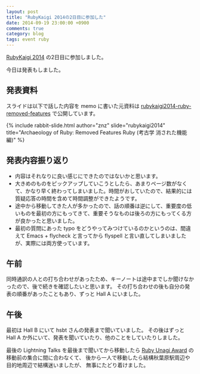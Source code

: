 ```yaml
---
layout: post
title: "RubyKaigi 2014の2日目に参加した"
date: 2014-09-19 23:00:00 +0900
comments: true
category: blog
tags: event ruby
---
```

[RubyKaigi 2014](http://rubykaigi.org/2014 "RubyKaigi 2014")
の2日目に参加しました。

今日は発表もしました。

<!--more-->

## 発表資料

スライドは以下で話した内容を memo に書いた元資料は
[rubykaigi2014-ruby-removed-features](https://github.com/znz/rubykaigi2014-ruby-removed-features "rubykaigi2014-ruby-removed-features")
で公開しています。

{% include rabbit-slide.html author="znz" slide="rubykaigi2014" title="Archaeology of Ruby: Removed Features Ruby (考古学 消された機能編)" %}

## 発表内容振り返り

- 内容はそれなりに良い感じにできたのではないかと思います。
- 大きめのものをピックアップしていこうとしたら、あまりページ数がなくて、かなり早く終わってしまいました。時間がおしていたので、結果的には質疑応答の時間を含めて時間調整ができたようです。
- 途中から移動してきた人が多かったので、話の順番は逆にして、重要度の低いものを最初の方にもってきて、重要そうなものは後ろの方にもってくる方が良かったと思いました。
- 最初の質問にあった typo をどうやってみつけているのかというのは、間違えて Emacs + flycheck と言ってから flyspell と言い直してしまいましたが、実際には両方使っています。

## 午前

同時通訳の人との打ち合わせがあったため、キーノートは途中までしか聞けなかったので、後で続きを確認したいと思います。
その打ち合わせの後も自分の発表の順番があったこともあり、ずっと Hall A にいました。

## 午後

最初は Hall B にいて hsbt さんの発表まで聞いていました。
その後はずっと Hall A か外にいて、発表を聞いていたり、他のことをしていたりしました。

最後の Lightning Talks を最後まで聞いてから移動したら
[Ruby Unagi Award](https://unagiaward.herokuapp.com/ja "Ruby Unagi Award")
の移動前の集合に間に合わなくて、
後から一人で移動したら結構秋葉原駅周辺や目的地周辺で結構迷いましたが、
無事にたどり着けました。
